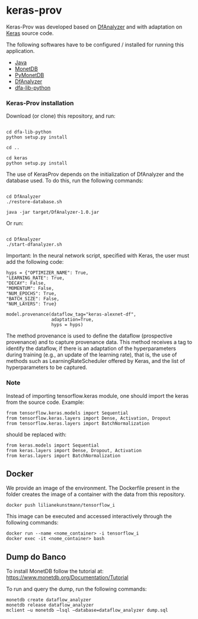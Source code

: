 # keras-prov
Keras-Prov was developed based on [DfAnalyzer](https://gitlab.com/ssvitor/dataflow_analyzer) and with adaptation on [Keras](https://github.com/keras-team/keras) source code.

The following softwares have to be configured / installed for running this application.

* [Java](https://java.com/pt-BR/)
* [MonetDB](http://www.monetdb.org/Documentation/UserGuide/Tutorial)
* [PyMonetDB](https://pymonetdb.readthedocs.io/en/latest/index.html)
* [DfAnalyzer](https://github.com/dbpina/keras-prov/tree/main/DfAnalyzer)
* [dfa-lib-python](https://github.com/dbpina/keras-prov/tree/main/dfa-lib-python/) 

### Keras-Prov installation

Download (or clone) this repository, and run:


```

cd dfa-lib-python
python setup.py install

cd ..

cd keras
python setup.py install

```

The use of KerasProv depends on the initialization of DfAnalyzer and the database used. To do this, run the following commands:


```

cd DfAnalyzer
./restore-database.sh

java -jar target/DfAnalyzer-1.0.jar

```

Or run:


```

cd DfAnalyzer
./start-dfanalyzer.sh

```

Important: In the neural network script, specified with Keras, the user must add the following code:

```
hyps = {"OPTIMIZER_NAME": True,
"LEARNING_RATE": True,
"DECAY": False,
"MOMENTUM": False,
"NUM_EPOCHS": True,
"BATCH_SIZE": False,
"NUM_LAYERS": True}

model.provenance(dataflow_tag="keras-alexnet-df",
                 adaptation=True,
                 hyps = hyps)
```

The method provenance is used to define the dataflow (prospective provenance) and to capture provenance data. This method receives a tag to identify the dataflow, if there is an adaptation of the hyperparameters during training (e.g., an update of the learning rate), that is, the use of methods such as LearningRateScheduler offered by Keras, and the list of hyperparameters to be captured. 

### Note

Instead of importing tensorflow.keras module, one should import the keras from the source code. Example:

```
from tensorflow.keras.models import Sequential
from tensorflow.keras.layers import Dense, Activation, Dropout
from tensorflow.keras.layers import BatchNormalization
```

should be replaced with:


```
from keras.models import Sequential
from keras.layers import Dense, Dropout, Activation
from keras.layers import BatchNormalization
```

## Docker
We provide an image of the environment. The Dockerfile present in the folder creates the image of a container with the data from this repository. 

```
docker push lilianekunstmann/tensorflow_i
```

This image can be executed and accessed interactively through the following commands:

```
docker run --name <nome_container> -i tensorflow_i
docker exec -it <nome_container> bash
```
## Dump do Banco

To install MonetDB follow the tutorial at: https://www.monetdb.org/Documentation/Tutorial

To run and query the dump, run the following commands: 

```
monetdb create dataflow_analyzer
monetdb release dataflow_analyzer
mclient –u monetdb –lsql –database=dataflow_analyzer dump.sql

```
